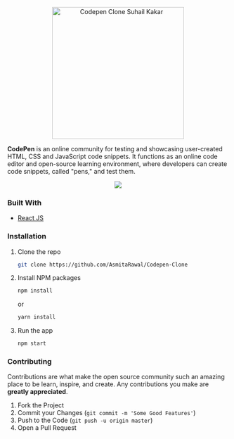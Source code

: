 <p align="center">
    <img width="300" src="https://i2.wp.com/blog.codepen.io/wp-content/uploads/2012/06/codepen-wordmark-display-inside-black@10x.png?ssl=1" alt="Codepen Clone Suhail Kakar" />
</p>
   
**CodePen** is an online community for testing and showcasing user-created HTML, CSS and JavaScript code snippets. It functions as an online code editor and open-source learning environment, where developers can create code snippets, called "pens," and test them.

<p align="center">
  <img  src="https://i.ibb.co/PhsxhHk/screely-1619965619686.png">
</p>

### Built With

- [React JS](https://reactjs.org)



### Installation

1. Clone the repo
   ```sh
   git clone https://github.com/AsmitaRawal/Codepen-Clone
   ```
2. Install NPM packages

   ```sh
   npm install
   ```

   or

   ```sh
   yarn install
   ```

3. Run the app

   ```sh
   npm start
   ```

### Contributing

Contributions are what make the open source community such an amazing place to be learn, inspire, and create. Any contributions you make are **greatly appreciated**.

1. Fork the Project
2. Commit your Changes (`git commit -m 'Some Good Features'`)
3. Push to the Code (`git push -u origin master`)
4. Open a Pull Request
